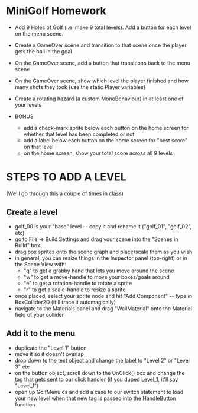 # MiniGolf Homework
* Add 9 Holes of Golf (i.e. make 9 total levels). Add a button for each level on the menu scene.
* Create a GameOver scene and transition to that scene once the player gets the ball in the goal
* On the GameOver scene, add a button that transitions back to the menu scene
* On the GameOver scene, show which level the player finished and how many shots they took (use the static Player variables)
* Create a rotating hazard (a custom MonoBehaviour) in at least one of your levels

* BONUS
  * add a check-mark sprite below each button on the home screen for whether that level has been completed or not
  * add a label below each button on the home screen for "best score" on that level
  * on the home screen, show your total score across all 9 levels



# STEPS TO ADD A LEVEL 
(We'll go through this a couple of times in class)

## Create a level
* golf\_00 is your "base" level -- copy it and rename it ("golf\_01", "golf\_02", etc)
* go to File -> Build Settings and drag your scene into the "Scenes in Build" box
* drag box sprites onto the scene graph and place/scale them as you wish
* in general, you can resize things in the Inspector panel (top-right) or in the Scene View with: 
  * "q" to get a grabby hand that lets you move around the scene 
  * "w" to get a move-handle to move your boxes/goals around
  * "e" to get a rotation-handle to rotate a sprite
  * "r" to get a scale-handle to resize a sprite  
* once placed, select your sprite node and hit "Add Component" -- type in BoxCollider2D (it'll trace it automagically)
* navigate to the Materials panel and drag "WallMaterial" onto the Material field of your collider

## Add it to the menu
* duplicate the "Level 1" button
* move it so it doesn't overlap
* drop down to the text object and change the label to "Level 2" or "Level 3" etc
* on the button object, scroll down to the OnClick() box and change the tag that gets sent to our click handler (if you duped Level\_1, it'll say "Level\_1")
* open up GolfMenu.cs and add a case to our switch statement to load your new level when that new tag is passed into the HandleButton function